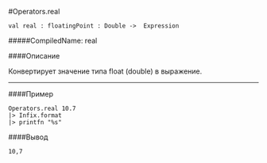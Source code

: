 #Operators.real

	val real : floatingPoint : Double ->  Expression


#####CompiledName: real


####Описание

Конвертирует значение типа float (double) в выражение.
    
----------

####Пример
    
    Operators.real 10.7
    |> Infix.format
    |> printfn "%s"

####Вывод

    10,7




